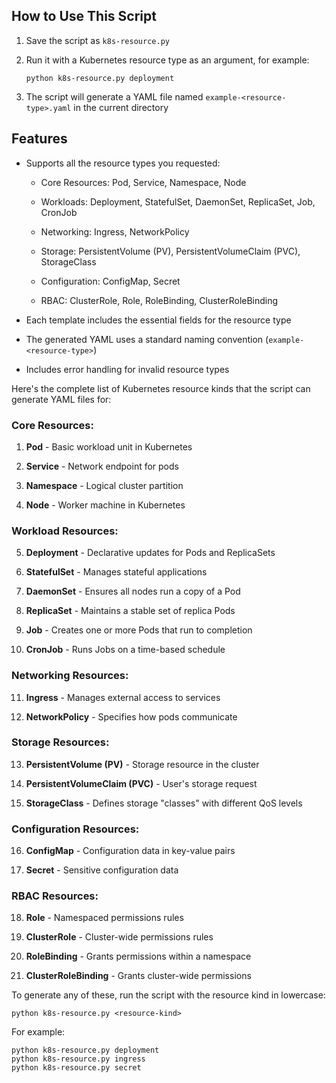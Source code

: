 
## How to Use This Script

1.  Save the script as  `k8s-resource.py`
    
2.  Run it with a Kubernetes resource type as an argument, for example:

		python k8s-resource.py deployment
3.  The script will generate a YAML file named  `example-<resource-type>.yaml`  in the current directory

## Features

-   Supports all the resource types you requested:
    
    -   Core Resources: Pod, Service, Namespace, Node
        
    -   Workloads: Deployment, StatefulSet, DaemonSet, ReplicaSet, Job, CronJob
        
    -   Networking: Ingress, NetworkPolicy
        
    -   Storage: PersistentVolume (PV), PersistentVolumeClaim (PVC), StorageClass
        
    -   Configuration: ConfigMap, Secret
        
    -   RBAC: ClusterRole, Role, RoleBinding, ClusterRoleBinding
        
-   Each template includes the essential fields for the resource type
    
-   The generated YAML uses a standard naming convention (`example-<resource-type>`)
    
-   Includes error handling for invalid resource types

Here's the complete list of Kubernetes resource kinds that the script can generate YAML files for:

### Core Resources:

1.  **Pod**  - Basic workload unit in Kubernetes
    
2.  **Service**  - Network endpoint for pods
    
3.  **Namespace**  - Logical cluster partition
    
4.  **Node**  - Worker machine in Kubernetes
    

### Workload Resources:

5.  **Deployment**  - Declarative updates for Pods and ReplicaSets
    
6.  **StatefulSet**  - Manages stateful applications
    
7.  **DaemonSet**  - Ensures all nodes run a copy of a Pod
    
8.  **ReplicaSet**  - Maintains a stable set of replica Pods
    
9.  **Job**  - Creates one or more Pods that run to completion
    
10.  **CronJob**  - Runs Jobs on a time-based schedule
    

### Networking Resources:

11.  **Ingress**  - Manages external access to services
    
12.  **NetworkPolicy**  - Specifies how pods communicate
    

### Storage Resources:

13.  **PersistentVolume (PV)**  - Storage resource in the cluster
    
14.  **PersistentVolumeClaim (PVC)**  - User's storage request
    
15.  **StorageClass**  - Defines storage "classes" with different QoS levels
    

### Configuration Resources:

16.  **ConfigMap**  - Configuration data in key-value pairs
    
17.  **Secret**  - Sensitive configuration data
    

### RBAC Resources:

18.  **Role**  - Namespaced permissions rules
    
19.  **ClusterRole**  - Cluster-wide permissions rules
    
20.  **RoleBinding**  - Grants permissions within a namespace
    
21.  **ClusterRoleBinding**  - Grants cluster-wide permissions
    

To generate any of these, run the script with the resource kind in lowercase:

	python k8s-resource.py <resource-kind>

For example:

	python k8s-resource.py deployment
	python k8s-resource.py ingress
	python k8s-resource.py secret